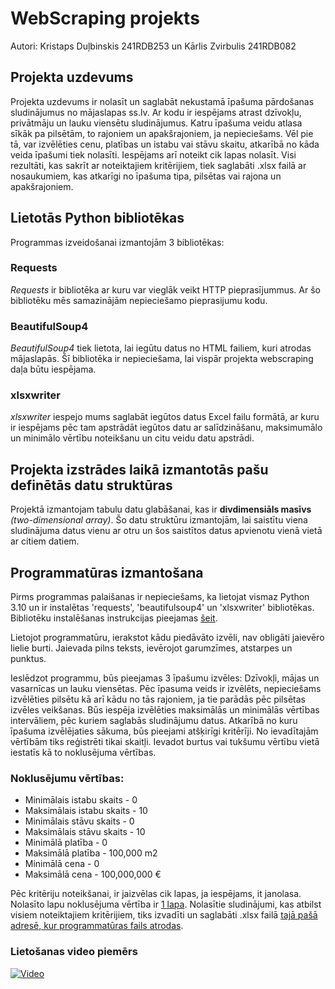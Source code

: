 # WebScraping projekts
Autori: Kristaps Duļbinskis 241RDB253 un Kārlis Zvirbulis 241RDB082

## Projekta uzdevums
Projekta uzdevums ir nolasīt un saglabāt nekustamā īpašuma pārdošanas sludinājumus no mājaslapas ss.lv. Ar kodu ir iespējams atrast dzīvokļu, privātmāju un lauku viensētu sludinājumus.
Katru īpašuma veidu atlasa sīkāk pa pilsētām, to rajoniem un apakšrajoniem, ja nepieciešams. Vēl pie tā, var izvēlēties cenu, platības un istabu vai stāvu skaitu, atkarībā no kāda veida īpašumi tiek nolasīti. Iespējams arī noteikt cik lapas nolasīt.
Visi rezultāti, kas sakrīt ar noteiktajiem kritērijiem, tiek saglabāti .xlsx failā ar nosaukumiem, kas atkarīgi no īpašuma tipa, pilsētas vai rajona un apakšrajoniem.

## Lietotās Python bibliotēkas
Programmas izveidošanai izmantojām 3 bibliotēkas:
### Requests
_Requests_ ir bibliotēka ar kuru var vieglāk veikt HTTP pieprasījummus. Ar šo bibliotēku mēs samazinājām nepieciešamo pieprasijumu kodu.
### BeautifulSoup4
_BeautifulSoup4_ tiek lietota, lai iegūtu datus no HTML failiem, kuri atrodas mājaslapās. Šī bibliotēka ir nepieciešama, lai vispār projekta webscraping daļa būtu iespējama.
### xlsxwriter
_xlsxwriter_ iespejo mums saglabāt iegūtos datus Excel failu formātā, ar kuru ir iespējams pēc tam apstrādāt iegūtos datu ar salīdzināšanu, maksimumālo un minimālo vērtību noteikšanu un citu veidu datu apstrādi.

## Projekta izstrādes laikā izmantotās pašu definētās datu struktūras
Projektā izmantojam tabulu datu glabāšanai, kas ir __divdimensiāls masīvs__ _(two-dimensional array)_. Šo datu struktūru izmantojām, lai saistītu viena sludinājuma datus vienu ar otru un šos saistītos datus apvienotu vienā vietā ar citiem datiem.

## Programmatūras izmantošana
Pirms programmas palaišanas ir nepieciešams, ka lietojat vismaz Python 3.10 un ir instalētas 'requests', 'beautifulsoup4' un 'xlsxwriter' bibliotēkas. Bibliotēku instalēšanas instrukcijas pieejamas [šeit](https://packaging.python.org/en/latest/tutorials/installing-packages/). 

Lietojot programmatūru, ierakstot kādu piedāvāto izvēli, nav obligāti jaievēro lielie burti. Jaievada pilns teksts, ievērojot garumzīmes, atstarpes un punktus.

Ieslēdzot programmu, būs pieejamas 3 īpašumu izvēles: Dzīvokļi, mājas un vasarnīcas un lauku viensētas.
Pēc īpasuma veids ir izvēlēts, nepieciešams izvēlēties pilsētu kā arī kādu no tās rajoniem, ja tie parādās pēc pilsētas izvēles veikšanas.
Būs iespēja izvēlēties maksimālās un minimālās vērtības intervāliem, pēc kuriem saglabās sludinājumu datus. Atkarībā no kuru īpašuma izvēlējaties sākuma, būs pieejami atšķirīgi kritērīji. No ievadītajām vērtībām tiks reģistrēti tikai skaitļi. Ievadot burtus vai tukšumu vērtību vietā iestatīs kā to noklusējuma vērtības.

### Noklusējumu vērtības:
 - Minimālais istabu skaits - 0  
 - Maksimālais istabu skaits - 10  
 - Minimālais stāvu skaits - 0  
 - Maksimālais stāvu skaits - 10  
 - Minimālā platība - 0  
 - Maksimālā platība - 100,000 m2  
 - Minimālā cena - 0  
 - Maksimālā cena - 100,000,000 €  

Pēc kritēriju noteikšanai, ir jaizvēlas cik lapas, ja iespējams, it janolasa. Nolasīto lapu noklusējuma vērtība ir <ins>1 lapa</ins>.
Nolasītie sludinājumi, kas atbilst visiem noteiktajiem kritērijiem, tiks izvadīti un saglabāti .xlsx failā <ins>tajā pašā adresē, kur programmatūras fails atrodas</ins>.

### Lietošanas video piemērs
[![Video](https://i9.ytimg.com/vi/TQr379_-4nE/mqdefault.jpg?sqp=CJDWj8EG-oaymwEmCMACELQB8quKqQMa8AEB-AH-CYAC0AWKAgwIABABGGUgXCguMA8=&rs=AOn4CLBPG8CfX7BgWe-Itn_AzBpQBIYD8A)](https://youtu.be/TQr379_-4nE)

